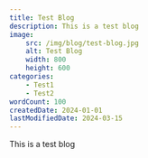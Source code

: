 ```yaml
---
title: Test Blog
description: This is a test blog
image:
    src: /img/blog/test-blog.jpg
    alt: Test Blog
    width: 800
    height: 600
categories:
    - Test1
    - Test2
wordCount: 100
createdDate: 2024-01-01
lastModifiedDate: 2024-03-15
---
```


This is a test blog